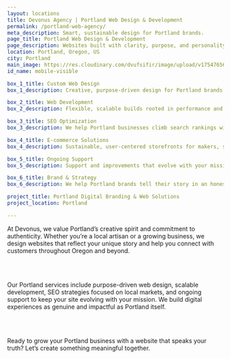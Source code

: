 ```yaml
---
layout: locations
title: Devonus Agency | Portland Web Design & Development
permalink: /portland-web-agency/
meta_description: Smart, sustainable design for Portland brands.
page_title: Portland Web Design & Development
page_description: Websites built with clarity, purpose, and personality for Portland companies.
location: Portland, Oregon, US
city: Portland
main_image: https://res.cloudinary.com/dvufsifir/image/upload/v1754765643/portland_aepfby.webp
id_name: mobile-visible

box_1_title: Custom Web Design
box_1_description: Creative, purpose-driven design for Portland brands who care about craft and connection.

box_2_title: Web Development
box_2_description: Flexible, scalable builds rooted in performance and best practices.

box_3_title: SEO Optimization
box_3_description: We help Portland businesses climb search rankings with intentional SEO strategies.

box_4_title: E-commerce Solutions
box_4_description: Sustainable, user-centered storefronts for makers, sellers, and visionaries.

box_5_title: Ongoing Support
box_5_description: Support and improvements that evolve with your mission and momentum.

box_6_title: Brand & Strategy
box_6_description: We help Portland brands tell their story in an honest, standout way.

project_title: Portland Digital Branding & Web Solutions
project_location: Portland

---
```


At Devonus, we value Portland’s creative spirit and commitment to authenticity. Whether you’re a local artisan or a growing business, we design websites that reflect your unique story and help you connect with customers throughout Oregon and beyond.

<br>  
<br>

Our Portland services include purpose-driven web design, scalable development, SEO strategies focused on local markets, and ongoing support to keep your site evolving with your mission. We build digital experiences as genuine and impactful as Portland itself.

<br>  
<br>

Ready to grow your Portland business with a website that speaks your truth? Let’s create something meaningful together.
